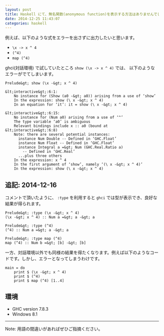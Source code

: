 ```yaml
---
layout: post
title: Haskell にて、無名関数(anonymous function)を表示する方法はありませんでしょうか
date: 2014-12-25 11:43:07
categories: haskell
---
```

<p>例えば、以下のような式をエラーを出さずに出力したいと思います。 </p>

<ul>
<li><code>\x -&gt; x ^ 4</code></li>
<li><code>(^4)</code></li>
<li><code>map (^4)</code></li>
</ul>

<p>ghci(対話環境) で試していたところ <code>show (\x -&gt; x ^ 4)</code> では、 以下のようなエラーがでてしまいます。</p>



```
Prelude&gt; show (\x -&gt; x ^ 4)

&lt;interactive&gt;:6:1:
    No instance for (Show (a0 -&gt; a0)) arising from a use of ‘show’
    In the expression: show (\ x -&gt; x ^ 4)
    In an equation for ‘it’: it = show (\ x -&gt; x ^ 4)

&lt;interactive&gt;:6:15:
    No instance for (Num a0) arising from a use of ‘^’
    The type variable ‘a0’ is ambiguous
    Relevant bindings include x :: a0 (bound at &lt;interactive&gt;:6:8)
    Note: there are several potential instances:
      instance Num Double -- Defined in ‘GHC.Float’
      instance Num Float -- Defined in ‘GHC.Float’
      instance Integral a =&gt; Num (GHC.Real.Ratio a)
        -- Defined in ‘GHC.Real’
      ...plus three others
    In the expression: x ^ 4
    In the first argument of ‘show’, namely ‘(\ x -&gt; x ^ 4)’
    In the expression: show (\ x -&gt; x ^ 4)
```

<h2>追記: 2014-12-16</h2>

<p>コメントで頂いたように、 <code>:type</code> を利用すると <code>ghci</code> では型が表示でき、良好な結果が得られます。</p>



```
Prelude&gt; :type (\x -&gt; x ^ 4)
(\x -&gt; x ^ 4) :: Num a =&gt; a -&gt; a

Prelude&gt; :type (^4)
(^4) :: Num a =&gt; a -&gt; a

Prelude&gt; :type map (^4)
map (^4) :: Num b =&gt; [b] -&gt; [b]
```

<p>一方、対話環境以外でも同様の結果を得たくなります。例えば以下のようなコードです。しかし、エラーとなってしまうわけです。</p>



```
main = do
    print $ (\x -&gt; x ^ 4)
    print $ (^4)
    print $ map (^4) [1..4]
```

<h2>環境</h2>

<ul>
<li>GHC version 7.8.3</li>
<li>Windows 8.1</li>
</ul>

<hr>

<p>Note: 用語の間違いがあればぜひご指摘ください。</p>
